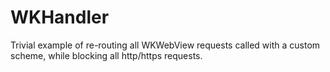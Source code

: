# WKHandler

Trivial example of re-routing all WKWebView requests called with a custom scheme, while blocking all http/https requests.
